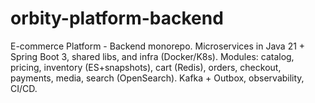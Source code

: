 # orbity-platform-backend
E-commerce Platform - Backend monorepo. Microservices in Java 21 + Spring Boot 3, shared libs, and infra (Docker/K8s). Modules: catalog, pricing, inventory (ES+snapshots), cart (Redis), orders, checkout, payments, media, search (OpenSearch). Kafka + Outbox, observability, CI/CD.
